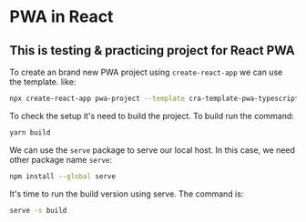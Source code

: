 # PWA in React
## This is testing & practicing project for React PWA

To create an brand new PWA project using `create-react-app` we can use the template. like:

```sh
npx create-react-app pwa-project --template cra-template-pwa-typescript  
```

To check the setup it's need to build the project. To build run the command:

```sh
yarn build
```

We can use the `serve` package to serve our local host. In this case, we need other package name `serve`:

```sh
npm install --global serve
```
It's time to run the build version using serve. The command is:

```sh
serve -s build
```